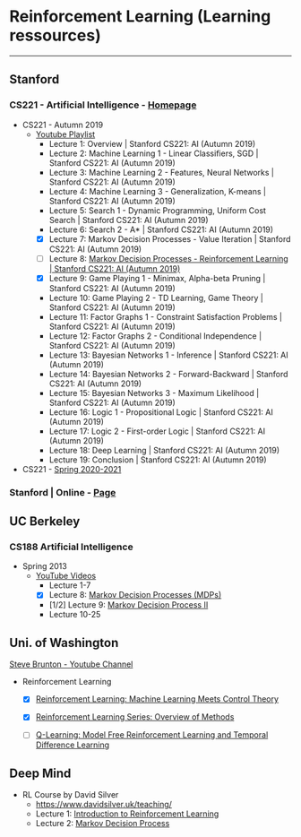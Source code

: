 # Reinforcement Learning (Learning ressources)

---
## Stanford

### CS221 - Artificial Intelligence - [Homepage](https://stanford-cs221.github.io/)
* CS221 - Autumn 2019
    *  [Youtube Playlist](https://www.youtube.com/playlist?list=PLoROMvodv4rO1NB9TD4iUZ3qghGEGtqNX)
        - Lecture 1: Overview | Stanford CS221: AI (Autumn 2019)
        - Lecture 2: Machine Learning 1 - Linear Classifiers, SGD | Stanford CS221: AI (Autumn 2019)
        - Lecture 3: Machine Learning 2 - Features, Neural Networks | Stanford CS221: AI (Autumn 2019)
        - Lecture 4: Machine Learning 3 - Generalization, K-means | Stanford CS221: AI (Autumn 2019)
        - Lecture 5: Search 1 - Dynamic Programming, Uniform Cost Search | Stanford CS221: AI (Autumn 2019)
        - Lecture 6: Search 2 - A* | Stanford CS221: AI (Autumn 2019)
        - [x] Lecture 7: Markov Decision Processes - Value Iteration | Stanford CS221: AI (Autumn 2019)
        - [ ] Lecture 8: [Markov Decision Processes - Reinforcement Learning | Stanford CS221: AI (Autumn 2019)](https://www.youtube.com/watch?v=HpaHTfY52RQ)
        - [x] Lecture 9: Game Playing 1 - Minimax, Alpha-beta Pruning | Stanford CS221: AI (Autumn 2019)
        * Lecture 10: Game Playing 2 - TD Learning, Game Theory | Stanford CS221: AI (Autumn 2019)
        * Lecture 11: Factor Graphs 1 - Constraint Satisfaction Problems | Stanford CS221: AI (Autumn 2019)
        * Lecture 12: Factor Graphs 2 - Conditional Independence | Stanford CS221: AI (Autumn 2019)
        * Lecture 13: Bayesian Networks 1 - Inference | Stanford CS221: AI (Autumn 2019)
        * Lecture 14: Bayesian Networks 2 - Forward-Backward | Stanford CS221: AI (Autumn 2019)
        * Lecture 15: Bayesian Networks 3 - Maximum Likelihood | Stanford CS221: AI (Autumn 2019)
        * Lecture 16: Logic 1 - Propositional Logic | Stanford CS221: AI (Autumn 2019)
        * Lecture 17: Logic 2 - First-order Logic | Stanford CS221: AI (Autumn 2019)
        * Lecture 18: Deep Learning | Stanford CS221: AI (Autumn 2019)
        * Lecture 19: Conclusion | Stanford CS221: AI (Autumn 2019)
* CS221 - [Spring 2020-2021](https://stanford-cs221.github.io/spring2021/)

### Stanford | Online - [Page](https://online.stanford.edu/artificial-intelligence/free-content)


## UC Berkeley

### CS188 Artificial Intelligence
* Spring 2013
    * [YouTube Videos](https://www.youtube.com/user/CS188Spring2013/videos)
        * Lecture 1-7
        * [x] Lecture 8: [Markov Decision Processes (MDPs)](https://www.youtube.com/watch?v=i0o-ui1N35U&ab_channel=CS188Spring2013)
        * [1/2] Lecture 9: [Markov Decision Process II](https://www.youtube.com/watch?v=Csiiv6WGzKM&t=928s&ab_channel=CS188Spring2013)
        * Lecture 10-25



## Uni. of Washington

[Steve Brunton - Youtube Channel](https://www.youtube.com/channel/UCm5mt-A4w61lknZ9lCsZtBw) 
* Reinforcement Learning 
    * [x] [Reinforcement Learning: Machine Learning Meets Control Theory](https://www.youtube.com/watch?v=0MNVhXEX9to)
    * [x] [Reinforcement Learning Series: Overview of Methods](https://www.youtube.com/watch?v=i7q8bISGwMQ&ab_channel=SteveBrunton)
    * [ ] [Q-Learning: Model Free Reinforcement Learning and Temporal Difference Learning](https://www.youtube.com/watch?v=0iqz4tcKN58&ab_channel=SteveBrunton)



## Deep Mind

* RL Course by David Silver
    * https://www.davidsilver.uk/teaching/
    * Lecture 1: [Introduction to Reinforcement Learning](https://www.youtube.com/watch?v=2pWv7GOvuf0&ab_channel=DeepMind)
    * Lecture 2: [Markov Decision Process](https://www.youtube.com/watch?v=lfHX2hHRMVQ&ab_channel=DeepMind)